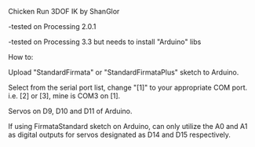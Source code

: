 Chicken Run 3DOF IK by ShanGlor

-tested on Processing 2.0.1

-tested on Processing 3.3 but needs to install "Arduino" libs

How to:

Upload "StandardFirmata" or "StandardFirmataPlus" sketch to Arduino.

Select from the serial port list, change "[1]" to your appropriate COM port. i.e. [2] or [3], mine is COM3 on [1].

Servos on D9, D10 and D11 of Arduino.

If using FirmataStandard sketch on Arduino, can only utilize the A0 and A1 as digital outputs for servos designated as D14 and D15 respectively.
